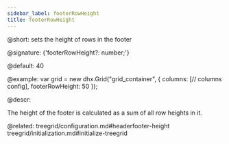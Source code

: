 ```yaml
---
sidebar_label: footerRowHeight
title: footerRowHeight
---          
```


@short: sets the height of rows in the footer

@signature: {'footerRowHeight?: number;'}

@default: 40

@example: 
var grid = new dhx.Grid("grid_container", {
	columns: [// columns config],
	footerRowHeight: 50
});



@descr:

The height of the footer is calculated as a sum of all row heights in it.

@related: treegrid/configuration.md#headerfooter-height
treegrid/initialization.md#initialize-treegrid

